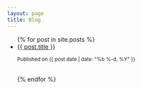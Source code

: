 ```yaml
---
layout: page
title: Blog
---
```


<!---------Loops through all posts---------------->
<ul class="posts">
  {% for post in site.posts %}
    <li>
     <a href="{{ post.url }}">
        {{ post.title }}
      </a>
      <p><small class="date">Published on {{ post.date | date: "%b %-d, %Y" }}</small></p>
    </li>
    <br/>
  {% endfor %}
</ul>
